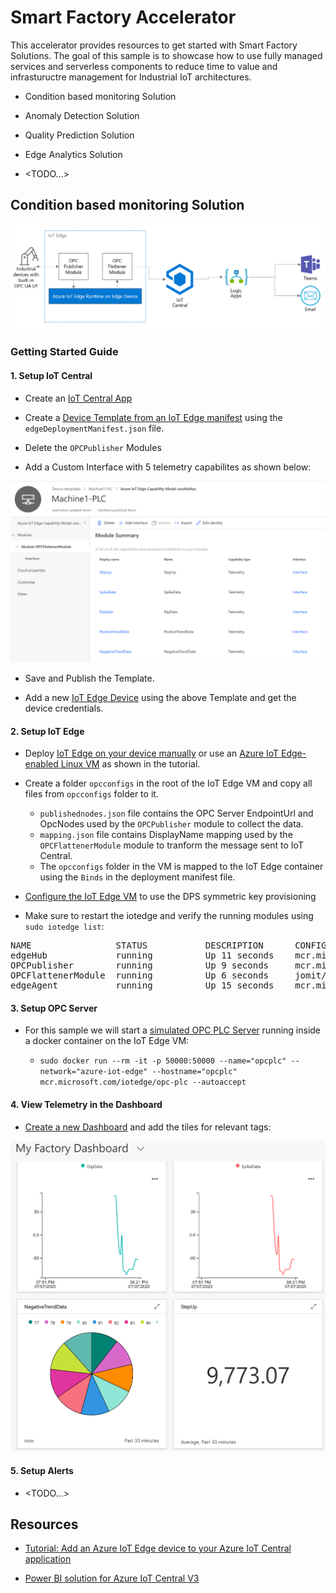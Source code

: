 # Smart Factory Accelerator

This accelerator provides resources to get started with Smart Factory Solutions. The goal of this sample is to showcase how to use fully managed services and serverless components to reduce time to value and infrastuructre management for Industrial IoT architectures.

- Condition based monitoring Solution

- Anomaly Detection Solution

- Quality Prediction Solution

- Edge Analytics Solution

- <TODO...>

## Condition based monitoring Solution

![Condition based monitoring architecture](assets/condition-monitor-architecture.png)


### Getting Started Guide

#### 1. Setup IoT Central

- Create an [IoT Central App](https://docs.microsoft.com/en-us/azure/iot-central/core/quick-deploy-iot-central)

- Create a [Device Template from an IoT Edge manifest](https://docs.microsoft.com/en-us/azure/iot-central/core/tutorial-add-edge-as-leaf-device#create-device-template) using the `edgeDeploymentManifest.json` file.

- Delete the `OPCPublisher` Modules

- Add a Custom Interface with 5 telemetry capabilites as shown below:

![Custom Interface with 5 telemetry capabilites](assets/img1.png)

- Save and Publish the Template.

- Add a new [IoT Edge Device](https://docs.microsoft.com/en-us/azure/iot-central/core/tutorial-add-edge-as-leaf-device#add-iot-edge-device) using the above Template and get the device credentials.


#### 2. Setup IoT Edge

- Deploy [IoT Edge on your device manually](https://docs.microsoft.com/en-us/azure/iot-edge/how-to-install-iot-edge-linux#install-iot-edge-and-container-runtimes) or use an [Azure IoT Edge-enabled Linux VM](https://docs.microsoft.com/en-us/azure/iot-central/core/tutorial-add-edge-as-leaf-device#deploy-an-iot-edge-device) as shown in the tutorial.

- Create a folder `opcconfigs` in the root of the IoT Edge VM and copy all files from `opcconfigs` folder to it.
    - `publishednodes.json` file contains the OPC Server EndpointUrl and OpcNodes used by the `OPCPublisher` module to collect the data.
    - `mapping.json` file contains DisplayName mapping used by the `OPCFlattenerModule` module to tranform the message sent to IoT Central. 
    - The `opcconfigs` folder in the VM is mapped to the IoT Edge container using the `Binds` in the deployment manifest file.

- [Configure the IoT Edge VM](https://docs.microsoft.com/en-us/azure/iot-central/core/tutorial-add-edge-as-leaf-device#configure-the-iot-edge-vm) to use the DPS symmetric key provisioning

- Make sure to restart the iotedge and verify the running modules using `sudo iotedge list`:

<PRE>
NAME                STATUS           DESCRIPTION      CONFIG
edgeHub             running          Up 11 seconds    mcr.microsoft.com/azureiotedge-hub:1.0
OPCPublisher        running          Up 9 seconds     mcr.microsoft.com/iotedge/opc-publisher:latest
OPCFlattenerModule  running          Up 6 seconds     jomit/opcflattenermodule:0.0.4-amd64
edgeAgent           running          Up 15 seconds    mcr.microsoft.com/azureiotedge-agent:1.0
</PRE>

#### 3. Setup OPC Server

- For this sample we will start a [simulated OPC PLC Server](https://github.com/Azure-Samples/iot-edge-opc-plc) running inside a docker container on the IoT Edge VM:

    - `sudo docker run --rm -it -p 50000:50000 --name="opcplc" --network="azure-iot-edge" --hostname="opcplc" mcr.microsoft.com/iotedge/opc-plc --autoaccept`

#### 4. View Telemetry in the Dashboard

- [Create a new Dashboard](https://docs.microsoft.com/en-us/azure/iot-central/core/howto-add-tiles-to-your-dashboard) and add the tiles for relevant tags: 

![Dashboard](assets/dashboard.png)

#### 5. Setup Alerts

- <TODO...>


## Resources

- [Tutorial: Add an Azure IoT Edge device to your Azure IoT Central application](https://docs.microsoft.com/en-us/azure/iot-central/core/tutorial-add-edge-as-leaf-device)

- [Power BI solution for Azure IoT Central V3](https://appsource.microsoft.com/en-us/product/web-apps/iot-central.power-bi-solution-iot-central)